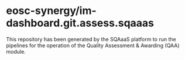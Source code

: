 <!--
SPDX-FileCopyrightText: Copyright contributors to the Software Quality Assurance as a Service (SQAaaS) project <sqaaas@ibergrid.eu>

SPDX-License-Identifier: GPL-3.0-only
-->

# eosc-synergy/im-dashboard.git.assess.sqaaas
This repository has been generated by the SQAaaS platform to run the pipelines
for the operation of the
Quality Assessment & Awarding (QAA)
module.